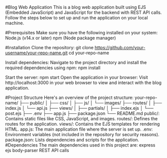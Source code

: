 #Blog Web Application
This is a blog web application built using EJS (Embedded JavaScript) and JavaScript for the backend with REST API calls. Follow the steps below to set up and run the application on your local machine.

#Prerequisites
Make sure you have the following installed on your system:
Node.js (v14.x or later)
npm (Node package manager)

#Installation
Clone the repository:
git clone https://github.com/your-username/your-repo-name.git
cd your-repo-name

Install dependencies:
Navigate to the project directory and install the required dependencies using npm:
npm install

Start the server:
npm start
Open the application in your browser:
Visit http://localhost:3000 in your web browser to view and interact with the blog application.

#Project Structure
Here's an overview of the project structure:
your-repo-name/
├── public/
│   ├── css/
│   ├── js/
│   └── images/
├── routes/
│   ├── index.js
│   └── api.js
├── views/
│   ├── partials/
│   ├── index.ejs
│   └── post.ejs
├── .env
├── app.js
├── package.json
└── README.md
public/: Contains static files like CSS, JavaScript, and images.
routes/: Defines the routes for the application.
views/: Contains the EJS templates for rendering HTML.
app.js: The main application file where the server is set up.
.env: Environment variables (not included in the repository for security reasons).
package.json: Lists dependencies and scripts for the application.
#Dependencies
The main dependencies used in this project are:
express
ejs
body-parser
REST API calls
